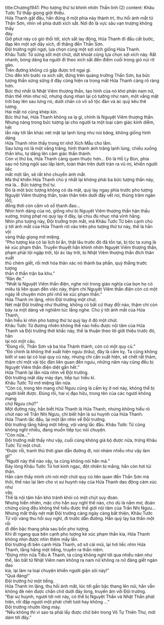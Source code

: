 title:Chương1941: Pho tượng thứ tư khinh nhờn Thần linh (2)
content:
Khâu Tước Tử thấp giọng giới thiệu.<br>Hứa Thanh gật đầu, hắn đứng ở một phía này thành trì, thu hồi ánh mắt từ<br>Thần Sơn, nhìn về phía dưới xích sắt. Nơi đó là vực sâu vạn trượng không thấy<br>đáy.<br>Giờ phút này có gió thổi tới, xích sắt lay động, Hứa Thanh đi đầu cất bước,<br>đạp lên một sợi dây xích, đi thẳng đến Thần Sơn.<br>Đội trưởng nghĩ ngợi, lựa chọn cùng một sợi xích giống Hứa Thanh.<br>Khâu Tước Tử sửng sốt một chút, dứt khoát cũng lựa chọn sợi xích này. Rất<br>nhanh, bóng dáng ba người đi theo xích sắt đến điểm cuối trong gió núi rít gào.<br>Trên đường không có gặp được trở ngại gì.<br>Cho đến khi bước ra xích sắt, đứng trên quảng trường Thần Sơn, ba bức<br>tượng thần sừng sững ở đây cũng hiện ra trong mắt Hứa Thanh càng rõ ràng<br>hơn.<br>Bức thứ nhất là Nhật Viêm thượng thần, tạo hình của nó khó phân nam nữ,<br>thân thể nhìn như nữ, nhưng dung nhan lại có tướng như nam, một vầng mặt<br>trời bay lên sau lưng nó, dưới chân có vô số tộc đàn và ác quỷ kêu thê lương.<br>Hai mắt nó cũng khép kín.<br>Bức thứ hai, Hứa Thanh không xa lạ gì, chính là Nguyệt Viêm thượng thần.<br>Nhưng nàng trong bức tượng lại cho người ta một loại cảm giác kinh diễm, hết<br>lần này tới lần khác nét mặt lại lạnh lùng như núi băng, không giống hình dáng<br>Hứa Thanh nhìn thấy trong trí nhớ Xích Mẫu cho lắm.<br>Sau lưng nó là một vầng trăng, hình thành ánh trăng lạnh lùng, chiếu xuống<br>thần khu, tự dâng lên cảm giác thần thánh.<br>Còn vị thứ ba, Hứa Thanh càng quen thuộc hơn... Đó là Hồ Ly Bùn, phía<br>sau nó từng ngôi sao lấp lánh, toàn thân trên dưới tràn ra vũ mị, khiến người liếc<br>mắt một lần, sẽ rất khó chuyển ánh mắt.<br>Mà thứ khiến Hứa Thanh chú ý nhất lại không phải ba bức tượng thần này,<br>mà là... Bức tượng thứ tư.<br>Đó là một bức tượng không có da mặt, quỳ lạy ngay phía trước pho tượng<br>Nguyệt Viêm thượng thần, toàn thân trên dưới đầy vết roi, thủng trăm ngàn lỗ0,<br>đồng thời còn cắm vô số thanh đao…<br>Nhìn hình dáng của nó, giống như bị Nguyệt Viêm thượng thần hận thấu<br>xương, trừng phạt nó quỳ lạy ở đây, lại chịu đủ nhục nhã vĩnh hằng.<br>Nhìn pho tượng này, Đội trưởng trợn mắt, mà Khâu Tước Tử bên cạnh chú<br>ý tới ánh mắt của Hứa Thanh rơi vào trên pho tượng thứ tư này, thế là hắn vội<br>vàng thấp giọng mở miệng.<br>“Pho tượng kia có lai lịch bí ẩn, thật lâu trước đó đã tồn tại, bị tộc ta xưng là<br>kẻ xúc phạm thần. Truyền thuyết hắn khinh nhờn Nguyệt Viêm thượng thần,<br>phạm phải tội ngập trời, tội ác tày trời, bị Nhật Viêm thượng thần đích thân xuất<br>thủ chém giết, rồi mới hóa thân xác nó thành ba phần, quỳ thẳng trước tượng<br>thần ở thần trận ba khu.”<br>“Răn đe.”<br>“Nhất là Nguyệt Viêm thần điện, nghe nói trong giáo nghĩa của bọn họ có<br>miêu tả liên quan đến việc này, thậm chí Nguyệt Viêm thần điện còn có một<br>ngày lễ chuyên môn phỉ nhổ kẻ xúc phạm thần.”<br>Hứa Thanh im lặng, nhìn Đội trưởng một chút.<br>Nét mặt Đội trưởng như thường, không có bất cứ thay đổi nào, thậm chí còn<br>bày ra một dáng vẻ nghiêm túc lắng nghe. Chú ý tới ánh mắt của Hứa Thanh,<br>hắn hiếu kì nhìn pho tượng thứ tư quỳ lạy ở đó một chút.<br>Khâu Tước Tử đương nhiên không thể nào hiểu được nội tâm của Hứa<br>Thanh và Đội trưởng thời khắc này, thế là thuận theo lời giới thiệu trước đó, hắn<br>lại nói một câu.<br>“Đúng rồi, Thần Sơn và ba tòa Thánh thành, còn có một quy củ.”<br>“Đó chính là không thể xuất hiện ngưu (trâu), đây là cấm kỵ. Ta cũng không<br>biết vì sao lại có loại quy củ này, nhưng chỉ cần xuất hiện, sẽ chết rất thảm,<br>thậm chí một vài tộc đàn liên quan đến ngưu, những năm này cũng đều bị<br>Nguyệt Viêm thần điện diệt gần hết.”<br>Hứa Thanh lại lần nữa nhìn về Đội trưởng.<br>Đội trưởng mặt dày mày dạn, tiếp tục hiếu kì.<br>Khâu Tước Tử mở miệng lần nữa.<br>“Còn có, trong tên mang chữ Ngưu cũng là cấm kỵ ở nơi này, không thể bị<br>người biết được. Đúng rồi, hai vị đạo hữu, trong tên của các ngươi không mang<br>chữ Ngưu chứ?”<br>Một đường này, hắn biết Hứa Thanh là Hứa Thanh, nhưng không hiểu rõ<br>chút nào về Trần Nhị Ngưu, chỉ biết hắn là sư huynh của Hứa Thanh.<br>Hứa Thanh lắc đầu, lại một lần nhìn về Đội trưởng.<br>Đội trưởng tằng hắng một tiếng, vội vàng lắc đầu. Khâu Tước Tử cũng<br>không nghĩ nhiều, đang muốn tiếp tục nói chuyện.<br>“Còn nữa...”<br>Đội trưởng mắt thấy như vậy, cuối cùng không giả bộ được nữa, trừng Khâu<br>Tước Tử một chút.<br>“Được rồi, tranh thủ thời gian dẫn đường đi, nói nhảm nhiều như vậy làm<br>gì!”<br>“Người này thế nào vậy, ta cũng không nói hắn mà.”<br>Đáy lòng Khâu Tước Tử hơi kinh ngạc, đột nhiên bị mắng, hắn còn hơi tủi<br>thân.<br>Hắn cảm thấy mình chỉ nói một chút quy củ liên quan đến Thần Sơn mà<br>thôi, thế nào lại làm cho vị sư huynh này của Hứa Thanh dao động cảm xúc như<br>vậy.<br>Thế là nội tâm hắn khó tránh khỏi có một chút suy đoán.<br>Nhưng hiển nhiên, mặc cho hắn suy nghĩ thế nào, cho dù là nằm mơ, đoán<br>chừng cũng đều không thể hiểu được thế giới nội tâm của Trần Nhị Ngưu…<br>Nhưng mắt thấy nét mặt Đội trưởng càng ngày càng bất thiện, Khâu Tước<br>Tử vội vàng thu hồi suy nghĩ, đi trước dẫn đường. Hắn quỳ lạy ba thần một rồi<br>đi đến bậc thang phía sau bốn pho tượng.<br>Khi đi ngang qua bên cạnh pho tượng kẻ xúc phạm thần kia, Hứa Thanh<br>không nhịn được nhìn thêm mấy lần.<br>Đội trường đi bên cạnh Hứa Thanh, sờ sờ cái mũi, lại hơi liếc nhìn Hứa<br>Thanh, tằng hắng một tiếng, truyền ra thần niệm.<br>“Đừng nhìn nữa Tiểu A Thanh, ta cũng không nghĩ tới qua nhiều năm như<br>thế, lão bất tử Nhật Viêm nam không ra nam nữ không ra nữ đáng giết ngàn đao<br>kia, lại làm ra loại chuyện khiến người giận sôi này!”<br>“Quá đáng!”<br>Đội trưởng hừ một tiếng.<br>Hứa Thanh im lặng, thu hồi ánh mắt, lúc tới gần bậc thang lên núi, hắn vẫn<br>không đè nén được chần chờ dưới đáy lòng, truyền âm với Đội trưởng.<br>“Đại sư huynh, ngươi tới nơi này, có thể bị Nguyệt Thần và Nhật Thần phát<br>hiện, rồi đập ngươi một phát chết tươi hay không …”<br>Đội trưởng nhướn lông mày.<br>“Nếu không thì vì sao ta phải lấy được chữ bên trong Vô Tự Thiên Thư, mới<br>dám tới đây.”